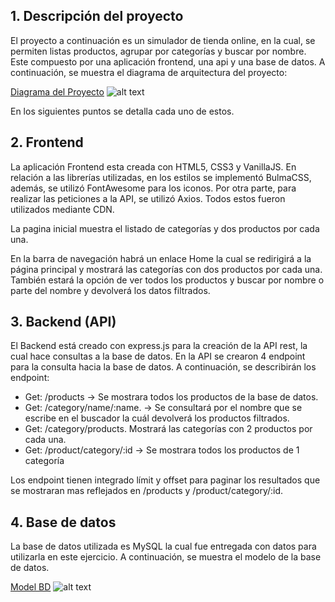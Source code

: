 ## 1.	Descripción del proyecto

El proyecto a continuación es un simulador de tienda online, en la cual, se permiten listas productos, agrupar por categorías y buscar por nombre.
Este compuesto por una aplicación frontend, una api y una base de datos. 
A continuación, se muestra el diagrama de arquitectura del proyecto:

[Diagrama del Proyecto](https://desafio-bsale.vercel.app/diagram_bsale.png)
![alt text](https://desafio-bsale.vercel.app/diagram_bsale.png "Diagrama")

En los siguientes puntos se detalla cada uno de estos.

## 2.	Frontend
La aplicación Frontend esta creada con HTML5, CSS3 y VanillaJS.
En relación a las librerías utilizadas, en los estilos se implementó BulmaCSS, además, se utilizó FontAwesome para los iconos. Por otra parte, para realizar las peticiones a la API, se utilizó Axios. Todos estos fueron utilizados mediante CDN.

La pagina inicial muestra el listado de categorías y dos productos por cada una.

En la barra de navegación habrá un enlace Home la cual se redirigirá a la página
principal y mostrará las categorías con dos productos por cada una. También estará la opción de ver todos los productos y buscar por nombre o parte del nombre y devolverá los datos filtrados.

## 3.	Backend (API)

El Backend está creado con express.js para la creación de la API rest, la cual hace consultas a la base de datos.
En la API se crearon 4 endpoint para la consulta hacia la base de datos.
A continuación, se describirán los endpoint:

- Get:   /products  -> Se mostrara todos los productos de la base de datos.
- Get:  /category/name/:name. -> Se consultará por el nombre que se escribe en el buscador la cuál devolverá los productos filtrados.
- Get:   /category/products.  Mostrará las categorías con 2 productos por cada una.
- Get:  /product/category/:id  -> Se mostrara todos los productos de 1 categoría

Los endpoint tienen integrado límit y offset para paginar los resultados que se mostraran mas reflejados en /products y /product/category/:id.



## 4.	Base de datos

La base de datos utilizada es MySQL la cual fue entregada con datos para utilizarla en este ejercicio. A continuación, se muestra el modelo de la base de datos.

[Model BD](https://desafio-bsale.vercel.app/model_bsale.jpg)
![alt text](https://desafio-bsale.vercel.app/model_bsale.jpg "Diagrama")